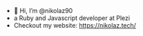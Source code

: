 - 👋 Hi, I’m @nikolaz90
- a Ruby and Javascript developer at Plezi
- Checkout my website: https://nikolaz.tech/

<!---
nikolaz90/nikolaz90 is a ✨ special ✨ repository because its `README.md` (this file) appears on your GitHub profile.
You can click the Preview link to take a look at your changes.
--->
